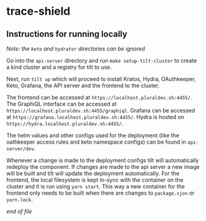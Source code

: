 # trace-shield

## Instructions for running locally

*Note: the `keto` and `hydrator` directories can be ignored*

Go into the `api-server` directory and run `make setup-tilt-cluster` to create a kind cluster and a registry for tilt to use.

Next, run `tilt up` which will proceed to install Kratos, Hydra, OAuthkeeper, Keto, Grafana, the API server and the frontend to the cluster.

The frontend can be accessed at `https://localhost.pluraldev.sh:4455/`.
The GraphiQL interface can be accessed at `https://localhost.pluraldev.sh:4455/graphiql`.
Grafana can be accessed at `https://grafana.localhost.pluraldev.sh:4455/`.
Hydra is hosted on `https://hydra.localhost.pluraldev.sh:4455/`.

The helm values and other configs used for the deployment (like the oathkeeper access rules and keto namespace configs) can be found in `api-server/dev`.

Whenever a change is made to the deployment configs tilt will automatically redeploy the component.
If changes are made to the api server a new image will be built and tilt will update the deployment automatically.
For the frontend, the local filesystem is kept in-sync with the container on the cluster and it is run using `yarn start`. This way a new container for the frontend only needs to be built when there are changes to `package.sjon` or `yarn.lock`.

*end of file*

